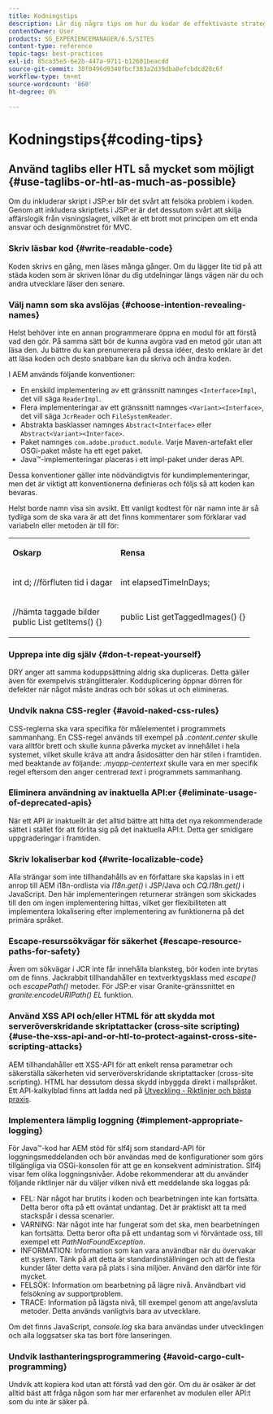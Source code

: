 ```yaml
---
title: Kodningstips
description: Lär dig några tips om hur du kodar de effektivaste strategierna i Adobe Experience Manager.
contentOwner: User
products: SG_EXPERIENCEMANAGER/6.5/SITES
content-type: reference
topic-tags: best-practices
exl-id: 85ca35e5-6e2b-447a-9711-b12601beacdd
source-git-commit: 38f0496d9340fbcf383a2d39dba8efcbdcd20c6f
workflow-type: tm+mt
source-wordcount: '860'
ht-degree: 0%

---
```


# Kodningstips{#coding-tips}

## Använd taglibs eller HTL så mycket som möjligt {#use-taglibs-or-htl-as-much-as-possible}

Om du inkluderar skript i JSP:er blir det svårt att felsöka problem i koden. Genom att inkludera skriptlets i JSP:er är det dessutom svårt att skilja affärslogik från visningslagret, vilket är ett brott mot principen om ett enda ansvar och designmönstret för MVC.

### Skriv läsbar kod {#write-readable-code}

Koden skrivs en gång, men läses många gånger. Om du lägger lite tid på att städa koden som är skriven lönar du dig utdelningar längs vägen när du och andra utvecklare läser den senare.

### Välj namn som ska avslöjas {#choose-intention-revealing-names}

Helst behöver inte en annan programmerare öppna en modul för att förstå vad den gör. På samma sätt bör de kunna avgöra vad en metod gör utan att läsa den. Ju bättre du kan prenumerera på dessa idéer, desto enklare är det att läsa koden och desto snabbare kan du skriva och ändra koden.

I AEM används följande konventioner:


* En enskild implementering av ett gränssnitt namnges `<Interface>Impl`, det vill säga `ReaderImpl`.
* Flera implementeringar av ett gränssnitt namnges `<Variant><Interface>`, det vill säga `JcrReader` och `FileSystemReader`.
* Abstrakta basklasser namnges `Abstract<Interface>` eller `Abstract<Variant><Interface>`.
* Paket namnges `com.adobe.product.module`. Varje Maven-artefakt eller OSGi-paket måste ha ett eget paket.
* Java™-implementeringar placeras i ett impl-paket under deras API.


Dessa konventioner gäller inte nödvändigtvis för kundimplementeringar, men det är viktigt att konventionerna definieras och följs så att koden kan bevaras.

Helst borde namn visa sin avsikt. Ett vanligt kodtest för när namn inte är så tydliga som de ska vara är att det finns kommentarer som förklarar vad variabeln eller metoden är till för:

<table>
 <tbody>
  <tr>
   <td><p><strong>Oskarp</strong></p> </td>
   <td><p><strong>Rensa</strong></p> </td>
  </tr>
  <tr>
   <td><p>int d; //förfluten tid i dagar</p> </td>
   <td><p>int elapsedTimeInDays;</p> </td>
  </tr>
  <tr>
   <td><p>//hämta taggade bilder<br /> public List getItems() {}</p> </td>
   <td><p>public List getTaggedImages() {}</p> </td>
  </tr>
 </tbody>
</table>

### Upprepa inte dig själv  {#don-t-repeat-yourself}

DRY anger att samma koduppsättning aldrig ska dupliceras. Detta gäller även för exempelvis stränglitteraler. Kodduplicering öppnar dörren för defekter när något måste ändras och bör sökas ut och elimineras.

### Undvik nakna CSS-regler {#avoid-naked-css-rules}

CSS-reglerna ska vara specifika för målelementet i programmets sammanhang. En CSS-regel används till exempel på *.content.center* skulle vara alltför brett och skulle kunna påverka mycket av innehållet i hela systemet, vilket skulle kräva att andra åsidosätter den här stilen i framtiden. med beaktande av följande: *.myapp-centertext* skulle vara en mer specifik regel eftersom den anger centrerad *text* i programmets sammanhang.

### Eliminera användning av inaktuella API:er {#eliminate-usage-of-deprecated-apis}

När ett API är inaktuellt är det alltid bättre att hitta det nya rekommenderade sättet i stället för att förlita sig på det inaktuella API:t. Detta ger smidigare uppgraderingar i framtiden.

### Skriv lokaliserbar kod {#write-localizable-code}

Alla strängar som inte tillhandahålls av en författare ska kapslas in i ett anrop till AEM i18n-ordlista via *I18n.get()* i JSP/Java och *CQ.I18n.get()* i JavaScript. Den här implementeringen returnerar strängen som skickades till den om ingen implementering hittas, vilket ger flexibiliteten att implementera lokalisering efter implementering av funktionerna på det primära språket.

### Escape-resurssökvägar för säkerhet {#escape-resource-paths-for-safety}

Även om sökvägar i JCR inte får innehålla blanksteg, bör koden inte brytas om de finns. Jackrabbit tillhandahåller en textverktygsklass med *escape()* och *escapePath()* metoder. För JSP:er visar Granite-gränssnittet en *granite:encodeURIPath() EL* funktion.

### Använd XSS API och/eller HTML för att skydda mot serveröverskridande skriptattacker (cross-site scripting) {#use-the-xss-api-and-or-htl-to-protect-against-cross-site-scripting-attacks}

AEM tillhandahåller ett XSS-API för att enkelt rensa parametrar och säkerställa säkerheten vid serveröverskridande skriptattacker (cross-site scripting). HTML har dessutom dessa skydd inbyggda direkt i mallspråket. Ett API-kalkylblad finns att ladda ned på [Utveckling - Riktlinjer och bästa praxis](/help/sites-developing/dev-guidelines-bestpractices.md).

### Implementera lämplig loggning {#implement-appropriate-logging}

För Java™-kod har AEM stöd för slf4j som standard-API för loggningsmeddelanden och bör användas med de konfigurationer som görs tillgängliga via OSGi-konsolen för att ge en konsekvent administration. Slf4j visar fem olika loggningsnivåer. Adobe rekommenderar att du använder följande riktlinjer när du väljer vilken nivå ett meddelande ska loggas på:

* FEL: När något har brutits i koden och bearbetningen inte kan fortsätta. Detta beror ofta på ett oväntat undantag. Det är praktiskt att ta med stackspår i dessa scenarier.
* VARNING: När något inte har fungerat som det ska, men bearbetningen kan fortsätta. Detta beror ofta på ett undantag som vi förväntade oss, till exempel ett *PathNotFoundException*.
* INFORMATION: Information som kan vara användbar när du övervakar ett system. Tänk på att detta är standardinställningen och att de flesta kunder låter detta vara på plats i sina miljöer. Använd den därför inte för mycket.
* FELSÖK: Information om bearbetning på lägre nivå. Användbart vid felsökning av supportproblem.
* TRACE: Information på lägsta nivå, till exempel genom att ange/avsluta metoder. Detta används vanligtvis bara av utvecklare.

Om det finns JavaScript, *console.log* ska bara användas under utvecklingen och alla loggsatser ska tas bort före lanseringen.

### Undvik lasthanteringsprogrammering {#avoid-cargo-cult-programming}

Undvik att kopiera kod utan att förstå vad den gör. Om du är osäker är det alltid bäst att fråga någon som har mer erfarenhet av modulen eller API:t som du inte är säker på.
